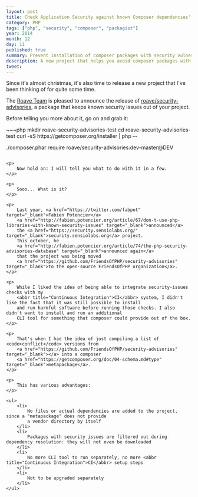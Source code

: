 ```yaml
---
layout: post
title: Check Application Security against known Composer dependencies' Vulnerabilities
category: PHP
tags: ["php", "security", "composer", "packagist"]
year: 2014
month: 12
day: 11
published: true
summary: Prevent installation of composer packages with security vulnerabilities 
description: A new project that helps you avoid composer packages with known security issues/vulnerabilities
tweet: 
---
```


<p>
    Since it's almost christmas, it's also time to release a new project that I've been 
    thinking of for quite some time.
</p>

<p>
    The <a href="https://twitter.com/RoaveTeam" target="_blank">Roave Team</a> is pleased to announce the release of
    <a href="https://github.com/Roave/SecurityAdvisories" target="_blank">roave/security-advisories</a>, a package
    that keeps known security issues out of your project.
</p>

<p>
    Before telling you more about it, go on and grab it:
</p>
~~~php
mkdir roave-security-advisories-test
cd roave-security-advisories-test
curl -sS https://getcomposer.org/installer | php --

./composer.phar require roave/security-advisories:dev-master@DEV
~~~

<p>
    Now hold on: I will tell you what to do with it in a few.
</p>

<p>
    Sooo... What is it?
</p>

<p>
    Last year, <a href="https://twitter.com/fabpot" target="_blank">Fabien Potencier</a> 
    <a href="http://fabien.potencier.org/article/67/don-t-use-php-libraries-with-known-security-issues" target="_blank">announced</a>
    the <a href="https://security.sensiolabs.org/" target="_blank">security.sensiolabs.org</a> project.
    This october, he 
    <a href="http://fabien.potencier.org/article/74/the-php-security-advisories-database" target="_blank">announced again</a> 
    that the project was being moved 
    <a href="https://github.com/FriendsOfPHP/security-advisories" target="_blank">to the open-source FriendsOfPHP organization</a>.
</p>

<p>
    While I liked the idea of being able to integrate security-issues checks with my 
    <abbr title="Continuous Integration">CI</abbr> system, I didn't like the fact that it was still possible to install
    and run harmful software before running those checks. I also didn't want to install and run an additional 
    CLI tool for something that composer could provide out of the box.
</p>

<p>
    That's when I had the idea of just compiling a list of <code>conflict</code> versions from 
    <a href="https://github.com/FriendsOfPHP/security-advisories" target="_blank"></a> into a composer
    <a href="https://getcomposer.org/doc/04-schema.md#type" target="_blank">metapackage</a>.
</p>

<p>
    This has various advantages:
</p>

<ul>
    <li>
        No files or actual dependencies are added to the project, since a "metapackage" does not provide 
        a vendor directory by itself
    </li>
    <li>
        Packages with security issues are filtered out during dependency resolution: they will not even be downloaded
    </li>
    <li>
        No more CLI tool to run separately, no more <abbr title="Continuous Integration">CI</abbr> setup steps
    </li>
    <li>
        Not to be upgraded separately
    </li>
</ul>

